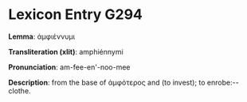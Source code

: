 # Lexicon Entry G294

**Lemma**: ἀμφιέννυμι

**Transliteration (xlit)**: amphiénnymi

**Pronunciation**: am-fee-en'-noo-mee

**Description**:
from the base of ἀμφότερος and  (to invest); to enrobe:--clothe.
